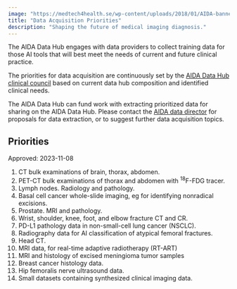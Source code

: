 ```yaml
---
image: "https://medtech4health.se/wp-content/uploads/2018/01/AIDA-banner-smal.jpg"
title: "Data Acquisition Priorities"
description: "Shaping the future of medical imaging diagnosis."
---
```


The AIDA Data Hub engages with data providers to collect training data for those
AI tools that will best meet the needs of current and future clinical practice.

The priorities for data acquisition are continuously set by the
[AIDA Data Hub clinical council](https://medtech4health.se/aida/organisation/)
based on current data hub composition and identified clinical needs.

The AIDA Data Hub can fund work with extracting prioritized data for sharing on
the AIDA Data Hub. Please contact the
[AIDA data director](mailto:aida-data-director@medtech4health.se)
for proposals for data extraction, or to suggest further data
acquisition topics.

## Priorities

Approved: 2023-11-08

1. CT bulk examinations of brain, thorax, abdomen.
2. PET-CT bulk examinations of thorax and abdomen with <sup>18</sup>F-FDG tracer.
3. Lymph nodes. Radiology and pathology.
4. Basal cell cancer whole-slide imaging, eg for identifying nonradical excisions.
5. Prostate. MRI and pathology.
6. Wrist, shoulder, knee, foot, and elbow fracture CT and CR.
7. PD-L1 pathology data in non-small-cell lung cancer (NSCLC).
8. Radiography data for AI classification of atypical femoral fractures.
9. Head CT.
10. MRI data, for real-time adaptive radiotherapy (RT-ART)
11. MRI and histology of excised meningioma tumor samples
12. Breast cancer histology data.
13. Hip femoralis nerve ultrasound data.
14. Small datasets containing synthesized clinical imaging data.

